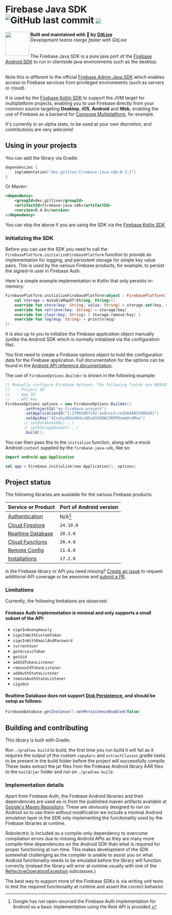 <h1 align="left">Firebase Java SDK <img alt="GitHub last commit" src="https://img.shields.io/github/last-commit/gitliveapp/firebase-java-sdk?style=flat-square"> <a href="https://git.live"><img src="https://img.shields.io/badge/collaborate-on%20gitlive-blueviolet?style=flat-square"></a></h1>
<img align="left" width="75px" src="https://avatars2.githubusercontent.com/u/42865805?s=200&v=4"> 
  <b>Built and maintained with 🧡 by <a href="https://git.live">GitLive</a></b><br/>
  <i>Development teams merge faster with GitLive</i><br/>
<br/>
<br/>
The Firebase Java SDK is a pure java port of the <a href="https://github.com/firebase/firebase-android-sdk">Firebase Android SDK</a> 
to run in clientside java environments such as the desktop.
<br/>
<br/>

Note this is different to the official [Firebase Admin Java SDK](https://github.com/firebase/firebase-admin-java) which enables access 
to Firebase services from privileged environments (such as servers or cloud).

It is used by the <a href="https://github.com/GitLiveApp/firebase-kotlin-sdk">Firebase Kotlin SDK</a> to support the JVM target for 
multiplatform projects, enabling you to use Firebase directly from your common source targeting <strong>Desktop</strong>, 
<strong>iOS</strong>, <strong>Android</strong> and <strong>Web</strong>, enabling the use of Firebase as a backend for 
<a href="https://www.jetbrains.com/lp/compose-multiplatform/">Compose Multiplatform</a>, for example.

It's currently in an alpha state, to be used at your own discretion, and contributions are very welcome! 

## Using in your projects

You can add the library via Gradle:

```kotlin
dependencies {
    implementation("dev.gitlive:firebase-java-sdk:0.3.1")
}
```

Or Maven:

```xml
<dependency>
    <groupId>dev.gitlive</groupId>
    <artifactId>firebase-java-sdk</artifactId>
    <version>0.4.0</version>
</dependency>
```

You can skip the above if you are using the SDK via the <a href="https://github.com/GitLiveApp/firebase-kotlin-sdk">Firebase Kotlin SDK</a> 

### Initializing the SDK

Before you can use the SDK you need to call the `FirebasePlatform.initializeFirebasePlatform` function to provide an implementation for 
logging, and persistent storage for simple key value pairs. This is used by the various Firebase products, for example, to persist the 
signed-in user in Firebase Auth.

Here's a simple example implementation in Kotlin that only persists in-memory:

```kotlin
FirebasePlatform.initializeFirebasePlatform(object : FirebasePlatform() {
    val storage = mutableMapOf<String, String>()
    override fun store(key: String, value: String) = storage.set(key, value)
    override fun retrieve(key: String) = storage[key]
    override fun clear(key: String) { storage.remove(key) }
    override fun log(msg: String) = println(msg)
})
```

It is also up to you to initialize the Firebase application object manually (unlike the Android SDK which is normally initialized via 
the configuration file). 

You first need to create a Firebase options object to hold the configuration data for the Firebase application. Full documentation for 
the options can be found in the [Android API reference documentation](https://firebase.google.com/docs/reference/android/com/google/firebase/FirebaseOptions.Builder).

The use of `FirebaseOptions.Builder` is shown in the following example:

```java
// Manually configure Firebase Options. The following fields are REQUIRED:
//   - Project ID
//   - App ID
//   - API Key
FirebaseOptions options = new FirebaseOptions.Builder()
        .setProjectId("my-firebase-project")
        .setApplicationId("1:27992087142:android:ce3b6448250083d1")
        .setApiKey("AIzaSyADUe90ULnQDuGShD9W23RDP0xmeDc6Mvw")
        // setDatabaseURL(...)
        // setStorageBucket(...)
        .build();
```

You can then pass this to the `initialize` function, along with a mock Android `context` supplied by the `firebase-java-sdk`, like so:
```kotlin
import android.app.Application

val app = Firebase.initialize(new Application(), options)
```

## Project status

The following libraries are available for the various Firebase products.

| Service or Product	                                                          | Port of Android version | 
|---------------------------------------------------------------------------------|:------------------------|
| [Authentication](https://firebase.google.com/docs/auth)                         |  N/A[^1]                |
| [Cloud Firestore](https://firebase.google.com/docs/firestore)                   | `24.10.0`               |
| [Realtime Database](https://firebase.google.com/docs/database)                  | `20.3.0`                |
| [Cloud Functions](https://firebase.google.com/docs/functions)                   | `20.4.0`                |
| [Remote Config](https://firebase.google.com/docs/remote-config)                 | `21.6.0`                |
| [Installations](https://firebase.google.com/docs/projects/manage-installations) | `17.2.0`                |

[^1]: Google has not open-sourced the Firebase Auth implementation for Android so a basic implementation using the Rest API is provided.

Is the Firebase library or API you need missing? [Create an issue](https://github.com/GitLiveApp/firebase-java-sdk/issues/new?labels=API+coverage&template=increase-api-coverage.md&title=Add+%5Bclass+name%5D.%5Bfunction+name%5D+to+%5Blibrary+name) to request additional API coverage or be awesome and [submit a PR](https://github.com/GitLiveApp/firebase-java-sdk/fork).

### Limitations

Currently, the following limitations are observed:

#### Firebase Auth implementation is minimal and only supports a small subset of the API:
  - `signInAnonymously`
  - `signInWithCustomToken`
  - `signInWithEmailAndPassword`
  - `currentUser`
  - `getAccessToken`
  - `getUid`
  - `addIdTokenListener`
  - `removeIdTokenListener`
  - `addAuthStateListener`
  - `removeAuthStateListener`
  - `signOut`
#### Realtime Database does not support [Disk Persistence](https://firebase.google.com/docs/database/android/offline-capabilities), and should be setup as follows:
```java
FirebaseDatabase.getInstance().setPersistenceEnabled(false)
```

## Building and contributing

This library is built with Gradle. 

Run `./gradlew build` to build, the first time you run build it will fail as it requires the output of the custom `copyAars` and `extractClasses` 
gradle tasks to be present in the build folder before the project will successfully compile. These tasks extract the jar files from the 
Firebase Android library AAR files to the `build/jar` folder and run on `./gradlew build`.

### Implementation details

Apart from Firebase Auth, the Firebase Android libraries and their dependencies are used as-is from the published maven artifacts available
at [Google's Maven Repository](https://maven.google.com). These are obviously designed to run on Android so to use them without modification we 
include a minimal Android emulation layer in the SDK only implementing the functionality used by the Firebase libraries at runtime.

Robolectric is included as a compile-only dependency to overcome compilation errors due to missing Android APIs as they are many more 
compile-time dependencies on the Android SDK than what is required for proper functioning at run-time. This makes development of the SDK 
somewhat challenging as the compiler is unable to assist you on what Android functionality needs to be emulated before the library will 
function correctly (instead the library will error at runtime usually with one of the [ReflectiveOperationException](https://docs.oracle.com/javase%2F7%2Fdocs%2Fapi%2F%2F/java/lang/ReflectiveOperationException.html) subclasses.)

The best way to support more of the Firebase SDKs is via writing unit tests to test the required functionality at 
runtime and assert the correct behavior.

